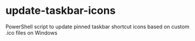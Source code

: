 # update-taskbar-icons
PowerShell script to update pinned taskbar shortcut icons based on custom .ico files on Windows
